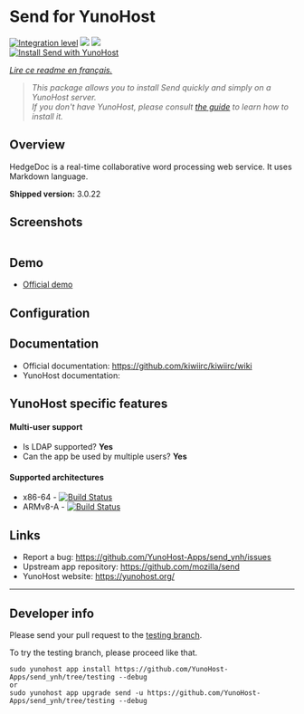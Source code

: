 # Send for YunoHost

[![Integration level](https://dash.yunohost.org/integration/send.svg)](https://dash.yunohost.org/appci/app/send) ![](https://ci-apps.yunohost.org/ci/badges/send.status.svg) ![](https://ci-apps.yunohost.org/ci/badges/send.maintain.svg)  
[![Install Send with YunoHost](https://install-app.yunohost.org/install-with-yunohost.png)](https://install-app.yunohost.org/?app=send)

*[Lire ce readme en français.](./README_fr.md)*

> *This package allows you to install Send quickly and simply on a YunoHost server.  
If you don't have YunoHost, please consult [the guide](https://yunohost.org/#/install) to learn how to install it.*

## Overview
HedgeDoc is a real-time collaborative word processing web service. It uses Markdown language.

**Shipped version:** 3.0.22

## Screenshots

![]()

## Demo

* [Official demo]()

## Configuration


## Documentation

 * Official documentation: https://github.com/kiwiirc/kiwiirc/wiki
 * YunoHost documentation: 

## YunoHost specific features

#### Multi-user support

* Is LDAP supported? **Yes**
* Can the app be used by multiple users? **Yes**

#### Supported architectures

* x86-64 - [![Build Status](https://ci-apps.yunohost.org/ci/logs/send%20%28Apps%29.svg)](https://ci-apps.yunohost.org/ci/apps/send/)
* ARMv8-A - [![Build Status](https://ci-apps-arm.yunohost.org/ci/logs/send%20%28Apps%29.svg)](https://ci-apps-arm.yunohost.org/ci/apps/send/)

## Links

 * Report a bug: https://github.com/YunoHost-Apps/send_ynh/issues
 * Upstream app repository: https://github.com/mozilla/send
 * YunoHost website: https://yunohost.org/

---

## Developer info

Please send your pull request to the [testing branch](https://github.com/YunoHost-Apps/send_ynh/tree/testing).

To try the testing branch, please proceed like that.
```
sudo yunohost app install https://github.com/YunoHost-Apps/send_ynh/tree/testing --debug
or
sudo yunohost app upgrade send -u https://github.com/YunoHost-Apps/send_ynh/tree/testing --debug
```

